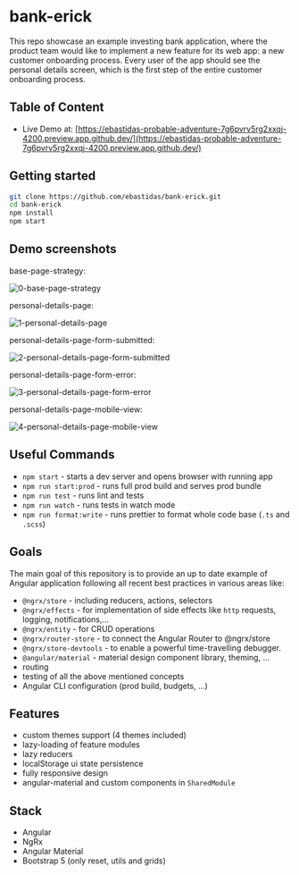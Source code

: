 # bank-erick

This repo showcase an example investing bank application, where the product team would like to implement a new feature for its web app: a new customer onboarding process. Every user of the app should see the personal details screen, which is the first step of the entire customer onboarding process.

## Table of Content

- Live Demo at: [https://ebastidas-probable-adventure-7g6pvrv5rg2xxqj-4200.preview.app.github.dev/](https://ebastidas-probable-adventure-7g6pvrv5rg2xxqj-4200.preview.app.github.dev/)

## Getting started

```bash
git clone https://github.com/ebastidas/bank-erick.git
cd bank-erick
npm install
npm start
```

## Demo screenshots

base-page-strategy:

![0-base-page-strategy](docs/demo-screenshots/0-base-page-strategy.png)

personal-details-page:

![1-personal-details-page](docs/demo-screenshots/1-personal-details-page.png)

personal-details-page-form-submitted:

![2-personal-details-page-form-submitted](docs/demo-screenshots/2-personal-details-page-form-submitted.png)

personal-details-page-form-error:

![3-personal-details-page-form-error](docs/demo-screenshots/3-personal-details-page-form-error.png)

personal-details-page-mobile-view:

![4-personal-details-page-mobile-view](docs/demo-screenshots/4-personal-details-page-mobile-view.png)

## Useful Commands

- `npm start` - starts a dev server and opens browser with running app
- `npm run start:prod` - runs full prod build and serves prod bundle
- `npm run test` - runs lint and tests
- `npm run watch` - runs tests in watch mode
- `npm run format:write` - runs prettier to format whole code base (`.ts` and `.scss`)

## Goals

The main goal of this repository is to provide an up to date example of Angular application following all recent best practices in various areas like:

- `@ngrx/store` - including reducers, actions, selectors
- `@ngrx/effects` - for implementation of side effects like `http` requests, logging, notifications,...
- `@ngrx/entity` - for CRUD operations
- `@ngrx/router-store` - to connect the Angular Router to @ngrx/store
- `@ngrx/store-devtools` - to enable a powerful time-travelling debugger.
- `@angular/material` - material design component library, theming, ...
- routing
- testing of all the above mentioned concepts
- Angular CLI configuration (prod build, budgets, ...)

## Features

- custom themes support (4 themes included)
- lazy-loading of feature modules
- lazy reducers
- localStorage ui state persistence
- fully responsive design
- angular-material and custom components in `SharedModule`

## Stack

- Angular
- NgRx
- Angular Material
- Bootstrap 5 (only reset, utils and grids)
